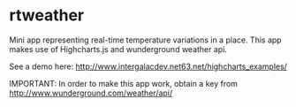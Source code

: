 rtweather
=========

Mini app representing real-time temperature variations in a place. This app makes use of Highcharts.js and 
wunderground weather api.

See a demo here: http://www.intergalacdev.net63.net/highcharts_examples/

IMPORTANT: In order to make this app work, obtain a key from http://www.wunderground.com/weather/api/

